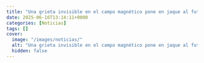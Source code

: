 ```yaml
---
title: "Una grieta invisible en el campo magnético pone en jaque al futuro espacial, según alerta la NASA"
date: 2025-06-16T13:14:11+0000
categories: [Noticias]
tags: []
cover:
  image: "/images/noticias/"
  alt: "Una grieta invisible en el campo magnético pone en jaque al futuro espacial, según alerta la NASA"
  hidden: false
---
```




